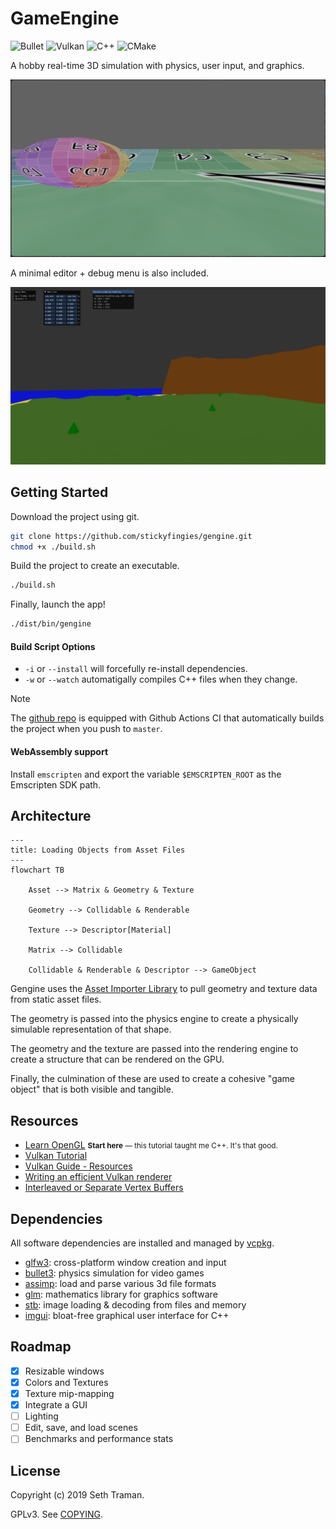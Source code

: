 # GameEngine

![Bullet](https://a11ybadges.com/badge?text=Bullet&badgeColor=goldenrod&logo=crosshair)
![Vulkan](https://a11ybadges.com/badge?logo=vulkan)
![C++](https://a11ybadges.com/badge?logo=cplusplus)
![CMake](https://a11ybadges.com/badge?logo=cmake)

A hobby real-time 3D simulation with physics, user input, and graphics.

![Screenshot](./screenshot.png "Screenshot")

A minimal editor + debug menu is also included.

![Screenshot](./screenshot_editor.png "Screenshot")

Getting Started
---

Download the project using git.

```sh
git clone https://github.com/stickyfingies/gengine.git
chmod +x ./build.sh
```

Build the project to create an executable.

```sh
./build.sh
```

Finally, launch the app!

```sh
./dist/bin/gengine
```

#### Build Script Options

- `-i` or `--install` will forcefully re-install dependencies.
- `-w` or `--watch` automatigally compiles C++ files when they change.

> [!NOTE]  
> The [github repo](https://github.com/stickyfingies/gengine) is equipped with Github Actions CI that automatically builds the project when you push to `master`.

#### WebAssembly support

Install `emscripten` and export the variable `$EMSCRIPTEN_ROOT` as the Emscripten SDK path.

Architecture
---

```mermaid
---
title: Loading Objects from Asset Files
---
flowchart TB

    Asset --> Matrix & Geometry & Texture

    Geometry --> Collidable & Renderable

    Texture --> Descriptor[Material]

    Matrix --> Collidable

    Collidable & Renderable & Descriptor --> GameObject
```

Gengine uses the [Asset Importer Library](https://assimp.org/) to pull geometry and texture data from static asset files.

The geometry is passed into the physics engine to create a physically simulable representation of that shape.

The geometry and the texture are passed into the rendering engine to create a structure that can be rendered on the GPU.

Finally, the culmination of these are used to create a cohesive "game object" that is both visible and tangible.

## Resources
- [Learn OpenGL](https://learnopengl.com/) <small>**Start here** — this tutorial taught me C++. It's that good.</small>
- [Vulkan Tutorial](https://vulkan-tutorial.com/)
- [Vulkan Guide - Resources](https://vkguide.dev/docs/great_resources)
- [Writing an efficient Vulkan renderer](https://zeux.io/2020/02/27/writing-an-efficient-vulkan-renderer/)
- [Interleaved or Separate Vertex Buffers](https://www.reddit.com/r/vulkan/comments/rtpdvu/interleaved_vs_separate_vertex_buffers/)

Dependencies
---

All software dependencies are installed and managed by [vcpkg](https://vcpkg.io/).

- [glfw3](https://www.glfw.org/): cross-platform window creation and input
- [bullet3](https://pybullet.org/wordpress/): physics simulation for video games
- [assimp](http://assimp.org/): load and parse various 3d file formats
- [glm](https://github.com/g-truc/glm): mathematics library for graphics software
- [stb](https://github.com/nothings/stb): image loading & decoding from files and memory
- [imgui](https://github.com/ocornut/imgui): bloat-free graphical user interface for C++

Roadmap
---

- [x] Resizable windows
- [x] Colors and Textures
- [x] Texture mip-mapping
- [x] Integrate a GUI
- [ ] Lighting
- [ ] Edit, save, and load scenes
- [ ] Benchmarks and performance stats

License
---
Copyright (c) 2019 Seth Traman.

GPLv3.  See [COPYING](./COPYING).